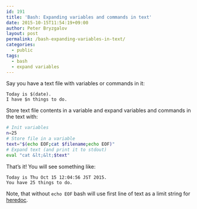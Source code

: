 ```yaml
---
id: 191
title: 'Bash: Expanding variables and commands in text'
date: 2015-10-15T11:54:19+09:00
author: Peter Bryzgalov
layout: post
permalink: /bash-expanding-variables-in-text/
categories:
  - public
tags:
  - bash
  - expand variables
---
```

Say you have a text file with variables or commands in it:

```text
Today is $(date).
I have $n things to do.
```

Store text file contents in a variable and expand variables and commands in the text with:

```bash
# Init variables
n=25
# Store file in a variable
text="$(echo EOF;cat $filename;echo EOF)"
# Expand text (and print it to stdout)
eval "cat &lt;&lt;$text"
```

That&#8217;s it! You will see something like:

```text
Today is Thu Oct 15 12:04:56 JST 2015.
You have 25 things to do.
```

Note, that without `echo EOF` bash will use first line of text as a limit string for <a href="http://tldp.org/LDP/abs/html/here-docs.html" target="_blank">heredoc</a>.
